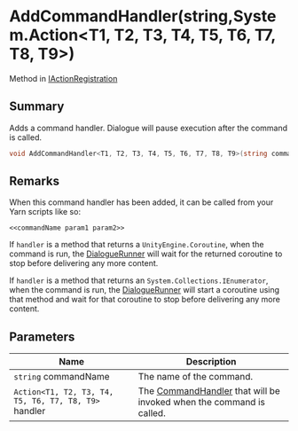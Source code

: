 # AddCommandHandler(string,System.Action\<T1, T2, T3, T4, T5, T6, T7, T8, T9>)

Method in [IActionRegistration](./)

## Summary

Adds a command handler. Dialogue will pause execution after the command is called.

```csharp
void AddCommandHandler<T1, T2, T3, T4, T5, T6, T7, T8, T9>(string commandName, System.Action<T1, T2, T3, T4, T5, T6, T7, T8, T9> handler);
```

## Remarks

When this command handler has been added, it can be called from your Yarn scripts like so:

```
<<commandName param1 param2>>
```

If `handler` is a method that returns a `UnityEngine.Coroutine`, when the command is run, the [DialogueRunner](../yarn.unity.dialoguerunner/) will wait for the returned coroutine to stop before delivering any more content.

If `handler` is a method that returns an `System.Collections.IEnumerator`, when the command is run, the [DialogueRunner](../yarn.unity.dialoguerunner/) will start a coroutine using that method and wait for that coroutine to stop before delivering any more content.

## Parameters

| Name                                                 | Description                                                                                              |
| ---------------------------------------------------- | -------------------------------------------------------------------------------------------------------- |
| `string` commandName                                 | The name of the command.                                                                                 |
| `Action<T1, T2, T3, T4, T5, T6, T7, T8, T9>` handler | The [CommandHandler](../../yarn/yarn.commandhandler.md) that will be invoked when the command is called. |
